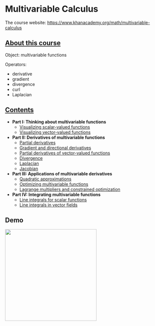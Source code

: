 # Multivariable Calculus

The course website: https://www.khanacademy.org/math/multivariable-calculus


## [About this course](https://www.khanacademy.org/math/multivariable-calculus)
Object: multivariable functions

Operators:
- derivative
- gradient
- divergence
- curl
- Laplacian

## [Contents](https://github.com/TaiChiTiger/multivariable-calculus)
- __Part I: Thinking about multivariable functions__
  - [Visualizing scalar-valued functions](https://github.com/TaiChiTiger/multivariable-calculus/tree/master/P1.thinking-about-multivariable-functions/1.visualizing-scalar-valued-functions)
  - [Visualizing vector-valued functions](https://github.com/TaiChiTiger/multivariable-calculus/tree/master/P1.thinking-about-multivariable-functions/2.visualizing-vector-valued-functions)
- __Part II: Derivatives of multivariable functions__
  - [Partial derivatives](https://github.com/TaiChiTiger/multivariable-calculus/tree/master/P2.derivatives-of-multivariable-functions/1.partial-derivatives)
  - [Gradient and directional derivatives](https://github.com/TaiChiTiger/multivariable-calculus/tree/master/P2.derivatives-of-multivariable-functions/2.gradient-and-directional-derivatives)
  - [Partial derivatives of vector-valued functions](https://github.com/TaiChiTiger/multivariable-calculus/tree/master/P2.derivatives-of-multivariable-functions/6.partial-derivatives-of-vector-valued-functions)
  - [Divergence](https://github.com/TaiChiTiger/multivariable-calculus/tree/master/P2.derivatives-of-multivariable-functions/7.divergence)
  - [Laplacian](https://github.com/TaiChiTiger/multivariable-calculus/tree/master/P2.derivatives-of-multivariable-functions/9.laplacian)
  - [Jacobian](https://github.com/TaiChiTiger/multivariable-calculus/tree/master/P2.derivatives-of-multivariable-functions/10.jacobian)
- __Part III: Applications of multivariable derivatives__
  - [Quadratic approximations](https://github.com/TaiChiTiger/multivariable-calculus/tree/master/P3.application-of-multivariable-functions/2.quadratic-approximations)
  - [Optimizing multivariable functions](https://github.com/TaiChiTiger/multivariable-calculus/tree/master/P3.application-of-multivariable-functions/3.optimizing-multivariable-functions)
  - [Lagrange multipliers and constrained optimization](https://github.com/TaiChiTiger/multivariable-calculus/tree/master/P3.application-of-multivariable-functions/4.lagrange-multipliers-and-constrained-optimization)
- __Part IV: Integrating multivariable functions__
  - [Line integrals for scalar functions](https://github.com/TaiChiTiger/multivariable-calculus/tree/master/P4.integrating-multivariable-functions/1.line-integrals-for-scalar-functions)
  - [Line integrals in vector fields](https://github.com/TaiChiTiger/multivariable-calculus/tree/master/P4.integrating-multivariable-functions/2.line-integrals-in-vector-fields)
  
## Demo
<img src="images/demo.gif" width="300px" height="auto"> 
